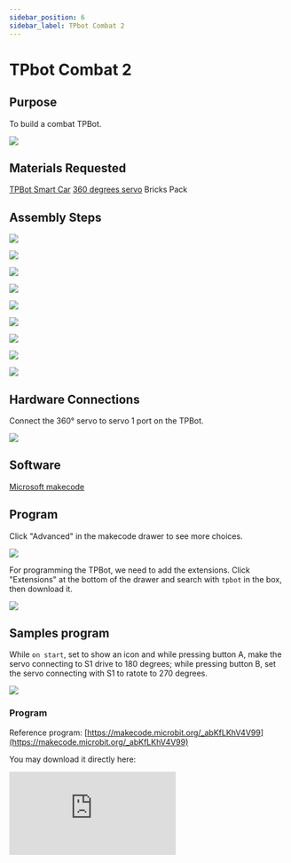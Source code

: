 ```yaml
---
sidebar_position: 6
sidebar_label: TPbot Combat 2
---
```


# TPbot Combat 2

## Purpose

To build a combat TPBot. 


![](./images/tpbot-brick-expansion-case-06-01.png)

## Materials Requested


[TPBot Smart Car](https://www.elecfreaks.com/tpbot.html)
[360 degrees servo](https://www.elecfreaks.com/geekservo-2kg-360-degrees-compatible-with-lego.html)
Bricks Pack



## Assembly Steps

![](./images/tpbot-brick-expansion-step-06-01.png)

![](./images/tpbot-brick-expansion-step-06-02.png)

![](./images/tpbot-brick-expansion-step-06-03.png)

![](./images/tpbot-brick-expansion-step-06-04.png)

![](./images/tpbot-brick-expansion-step-06-05.png)

![](./images/tpbot-brick-expansion-step-06-06.png)

![](./images/tpbot-brick-expansion-step-06-07.png)

![](./images/tpbot-brick-expansion-step-06-08.png)

![](./images/tpbot-brick-expansion-step-06-09.png)




## Hardware Connections

Connect the 360° servo to servo 1 port on the TPBot.

![](./images/tpbot-brick-expansion-case-01-02.png)


## Software

[Microsoft makecode](https://makecode.microbit.org/#)


## Program



Click "Advanced" in the makecode drawer to see more choices. 

![](./images/tpbot-brick-expansion-case-01-03.png)

For programming the TPBot, we need to add the extensions. Click "Extensions" at the bottom of the drawer and search with `tpbot` in the box, then download it. 

![](./images/tpbot-brick-expansion-case-01-04.png)


## Samples program

While `on start`, set to show an icon and while pressing button A,  make the servo connecting to S1 drive to 180 degrees; while pressing button B, set the servo connecting with S1 to ratote to 270 degrees. 

![](./images/tpbot-brick-expansion-case-04-05.png)


### Program

Reference program: [https://makecode.microbit.org/_abKfLKhV4V99](https://makecode.microbit.org/_abKfLKhV4V99)

You may download it directly here: 

<div
    style={{
        position: 'relative',
        paddingBottom: '60%',
        overflow: 'hidden',
    }}
>
    <iframe
        src="https://makecode.microbit.org/_abKfLKhV4V99"
        frameborder="0"
        sandbox="allow-popups allow-forms allow-scripts allow-same-origin"
        style={{
            position: 'absolute',
            width: '100%',
            height: '100%',
        }}
    />
</div>

## Conclusion: 


While pressing button A, the push rod raised up; while pressing button B, the push rod pushes to the side way. 
